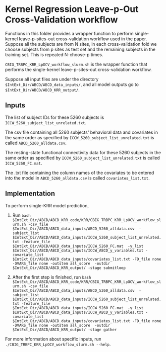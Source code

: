 # Kernel Regression Leave-p-Out Cross-Validation workflow

Functions in this folder provides a wrapper function to perform single-kernel leave-p-sites-out cross-validation workflow used in the paper. Suppose all the subjects are from N sites, in each cross-validation fold we choose subjects from p sites as test set and the remaining subjects in the training set. This is repeated N-choose-p times.

`CBIG_TRBPC_KRR_LpOCV_workflow_slurm.sh` is the wrapper function that performs the  single-kernel leave-p-sites-out cross-validation workflow.

Suppose all input files are under the directory `$IntExt_Dir/ABCD/ABCD_data_inputs/`, and all model outputs go to `$IntExt_Dir/ABCD/ABCD_KRR_output/`.

## Inputs

The list of subject IDs for these 5260 subjects is `ICCW_5260_subject_list_unrelated.txt`.

The csv file containing all 5260 subjects' behavioral data and covariates in the same order as specified by `ICCW_5260_subject_list_unrelated.txt` is called `ABCD_5260_alldata.csv`.

The resting-state functional connectivity data for these 5260 subjects in the same order as specified by `ICCW_5260_subject_list_unrelated.txt` is called `ICCW_5260_FC.mat`.

The .txt file containing the column names of the covariates to be entered into the model in `ABCD_5260_alldata.csv` is called `covariates_list.txt`.

## Implementation
To perform single-KRR model prediction, 

1. Run `bash $IntExt_Dir/ABCD/ABCD_KRR_code/KRR/CBIG_TRBPC_KRR_LpOCV_workflow_slurm.sh -csv_file $IntExt_Dir/ABCD/ABCD_data_inputs/ABCD_5260_alldata.csv 
	-subject_list $IntExt_Dir/ABCD/ABCD_data_inputs/ICCW_5260_subject_list_unrelated.txt -feature_file $IntExt_Dir/ABCD/ABCD_data_inputs/ICCW_5260_FC.mat 
	-y_list $IntExt_Dir/ABCD/ABCD_data_inputs/ICCW_ABCD_y_variables.txt -covariate_list $IntExt_Dir/ABCD/ABCD_data_inputs/covariates_list.txt -FD_file none -DVARS_file none -outstem all_score 
	-outdir $IntExt_Dir/ABCD/ABCD_KRR_output/ -stage submitloop`

3. After the first step is finished, run `bash $IntExt_Dir/ABCD/ABCD_KRR_code/KRR/CBIG_TRBPC_KRR_LpOCV_workflow_slurm.sh -csv_file $IntExt_Dir/ABCD/ABCD_data_inputs/ABCD_5260_alldata.csv 
	-subject_list $IntExt_Dir/ABCD/ABCD_data_inputs/ICCW_5260_subject_list_unrelated.txt -feature_file $IntExt_Dir/ABCD/ABCD_data_inputs/ICCW_5260_FC.mat 
	-y_list $IntExt_Dir/ABCD/ABCD_data_inputs/ICCW_ABCD_y_variables.txt -covariate_list $IntExt_Dir/ABCD/ABCD_data_inputs/covariates_list.txt -FD_file none -DVARS_file none -outstem all_score 
	-outdir $IntExt_Dir/ABCD/ABCD_KRR_output/ -stage gather`

For more information about specific inputs, run `./CBIG_TRBPC_KRR_LpOCV_workflow_slurm.sh --help`.
